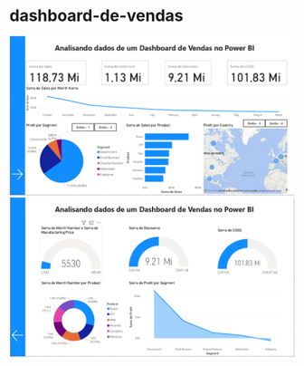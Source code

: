 # dashboard-de-vendas
<img src="Captura de tela 2024-11-30 223856.png">
<img src="Captura de tela 2024-11-30 223944.png">